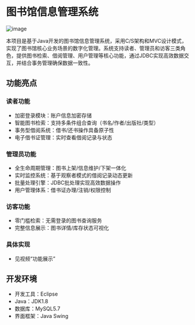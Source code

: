 # 图书馆信息管理系统

![image](https://github.com/user-attachments/assets/f2160c96-a1c9-410f-a92f-048890af7be3)

本项目是基于Java开发的图书馆信息管理系统，采用C/S架构和MVC设计模式，实现了图书馆核心业务场景的数字化管理。系统支持读者、管理员和访客三类角色，提供图书检索、借阅管理、用户管理等核心功能，通过JDBC实现高效数据交互，并结合事务管理确保数据一致性。

## 功能亮点

### 读者功能
- 加密登录模块：账户信息加密存储
- 智能图书检索：支持多条件组合查询（书名/作者/出版社/类型）
- 事务型借阅系统：借书/还书操作具备原子性
- 电子借书证管理：实时查看借阅记录与状态

### 管理员功能
- 全生命周期管理：图书上架/信息维护/下架一体化
- 实时监控系统：基于观察者模式的借阅记录动态更新
- 批量处理引擎：JDBC批处理实现高效数据操作
- 用户管理体系：借书证办理/注销/权限控制

### 访客功能
- 零门槛检索：无需登录的图书查询服务
- 完整信息展示：图书详情/库存状态可视化

### 具体实现
- 见视频“功能展示”

## 开发环境
- 开发工具：Eclipse
- Java：JDK1.8
- 数据库：MySQL5.7
- 界面框架：Java Swing
